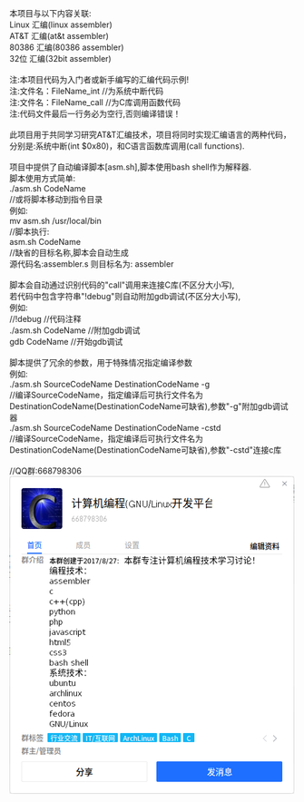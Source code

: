 本项目与以下内容关联:<br>
Linux 汇编(linux assembler)<br>
AT&T 汇编(at&t assembler)<br>
80386 汇编(80386 assembler)<br>
32位 汇编(32bit assembler)<br>
<br>
注:本项目代码为入门者或新手编写的汇编代码示例!<br>
注:文件名：FileName_int     //为系统中断代码<br>
注:文件名：FileName_call    //为C库调用函数代码<br>
注:代码文件最后一行务必为空行,否则编译错误！<br>
<br>
此项目用于共同学习研究AT&T汇编技术，项目将同时实现汇编语言的两种代码，<br>
分别是:系统中断(int $0x80)，和C语言函数库调用(call functions).<br>
<br>
项目中提供了自动编译脚本[asm.sh],脚本使用bash shell作为解释器.<br>
脚本使用方式简单:<br>
    ./asm.sh CodeName<br>
//或将脚本移动到指令目录<br>
例如:<br>
    mv asm.sh /usr/local/bin<br>
//脚本执行:<br>
    asm.sh CodeName <br>
//缺省的目标名称,脚本会自动生成<br>
源代码名:assembler.s 则目标名为: assembler<br>
<br>
脚本会自动通过识别代码的"call"调用来连接C库(不区分大小写),<br>
若代码中包含字符串"!debug"则自动附加gdb调试(不区分大小写),<br>
例如:<br>
    //!debug    //代码注释<br>
    ./asm.sh CodeName   //附加gdb调试<br>
    gdb CodeName    //开始gdb调试<br>
<br>
脚本提供了冗余的参数，用于特殊情况指定编译参数<br>
例如:<br>
    ./asm.sh SourceCodeName DestinationCodeName -g <br>
    //编译SourceCodeName，指定编译后可执行文件名为DestinationCodeName(DestinationCodeName可缺省),参数"-g"附加gdb调试器<br>
    ./asm.sh SourceCodeName DestinationCodeName -cstd<br>
    //编译SourceCodeName，指定编译后可执行文件名为DestinationCodeName(DestinationCodeName可缺省),参数"-cstd"连接c库<br>
<br>
//QQ群:668798306<br>
![image](https://github.com/helloyang520/AssemblerCode/blob/master/QQID.png)
<br>